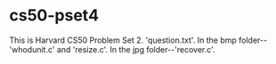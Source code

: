 # cs50-pset4

This is Harvard CS50 Problem Set 2. 'question.txt'. In the bmp folder--'whodunit.c' and 'resize.c'. In the jpg folder--'recover.c'.

